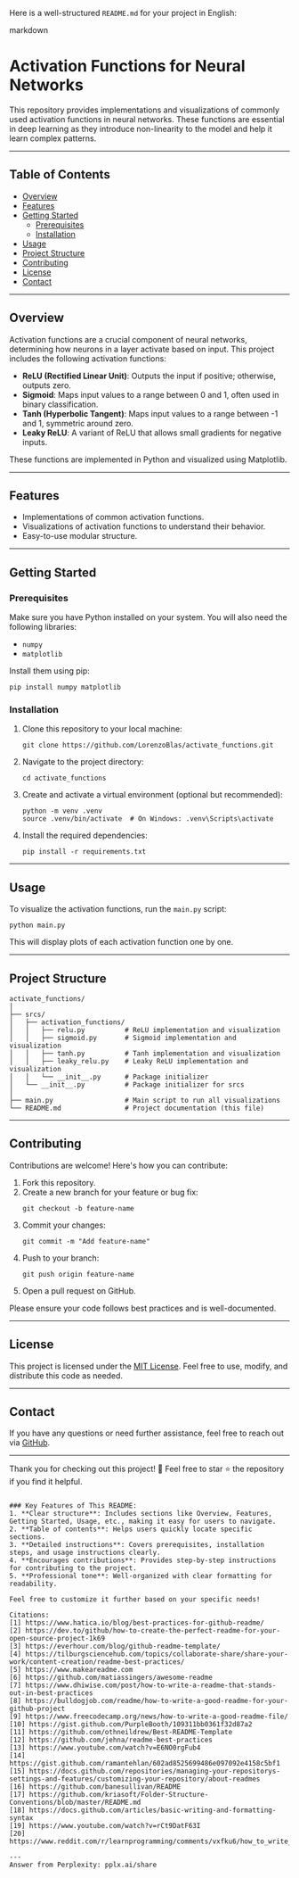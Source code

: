 Here is a well-structured `README.md` for your project in English:

markdown
# Activation Functions for Neural Networks

This repository provides implementations and visualizations of commonly used activation functions in neural networks. These functions are essential in deep learning as they introduce non-linearity to the model and help it learn complex patterns.

---

## Table of Contents

- [Overview](#overview)
- [Features](#features)
- [Getting Started](#getting-started)
  - [Prerequisites](#prerequisites)
  - [Installation](#installation)
- [Usage](#usage)
- [Project Structure](#project-structure)
- [Contributing](#contributing)
- [License](#license)
- [Contact](#contact)

---

## Overview

Activation functions are a crucial component of neural networks, determining how neurons in a layer activate based on input. This project includes the following activation functions:

- **ReLU (Rectified Linear Unit)**: Outputs the input if positive; otherwise, outputs zero.
- **Sigmoid**: Maps input values to a range between 0 and 1, often used in binary classification.
- **Tanh (Hyperbolic Tangent)**: Maps input values to a range between -1 and 1, symmetric around zero.
- **Leaky ReLU**: A variant of ReLU that allows small gradients for negative inputs.

These functions are implemented in Python and visualized using Matplotlib.

---

## Features

- Implementations of common activation functions.
- Visualizations of activation functions to understand their behavior.
- Easy-to-use modular structure.

---

## Getting Started

### Prerequisites

Make sure you have Python installed on your system. You will also need the following libraries:

- `numpy`
- `matplotlib`

Install them using pip:

```
pip install numpy matplotlib
```

### Installation

1. Clone this repository to your local machine:
   ```
   git clone https://github.com/LorenzoBlas/activate_functions.git
   ```

2. Navigate to the project directory:
   ```
   cd activate_functions
   ```

3. Create and activate a virtual environment (optional but recommended):
   ```
   python -m venv .venv
   source .venv/bin/activate  # On Windows: .venv\Scripts\activate
   ```

4. Install the required dependencies:
   ```
   pip install -r requirements.txt
   ```

---

## Usage

To visualize the activation functions, run the `main.py` script:

```
python main.py
```

This will display plots of each activation function one by one.

---

## Project Structure

```
activate_functions/
│
├── srcs/
│   ├── activation_functions/
│   │   ├── relu.py          # ReLU implementation and visualization
│   │   ├── sigmoid.py       # Sigmoid implementation and visualization
│   │   ├── tanh.py          # Tanh implementation and visualization
│   │   ├── leaky_relu.py    # Leaky ReLU implementation and visualization
│   │   └── __init__.py      # Package initializer
│   └── __init__.py          # Package initializer for srcs
│
├── main.py                  # Main script to run all visualizations
└── README.md                # Project documentation (this file)
```

---

## Contributing

Contributions are welcome! Here's how you can contribute:

1. Fork this repository.
2. Create a new branch for your feature or bug fix:
   ```
   git checkout -b feature-name
   ```
3. Commit your changes:
   ```
   git commit -m "Add feature-name"
   ```
4. Push to your branch:
   ```
   git push origin feature-name
   ```
5. Open a pull request on GitHub.

Please ensure your code follows best practices and is well-documented.

---

## License

This project is licensed under the [MIT License](https://opensource.org/licenses/MIT). Feel free to use, modify, and distribute this code as needed.

---

## Contact

If you have any questions or need further assistance, feel free to reach out via [GitHub](https://github.com/LorenzoBlas).

---

Thank you for checking out this project! 🎉 Feel free to star ⭐ the repository if you find it helpful.
```

### Key Features of This README:
1. **Clear structure**: Includes sections like Overview, Features, Getting Started, Usage, etc., making it easy for users to navigate.
2. **Table of contents**: Helps users quickly locate specific sections.
3. **Detailed instructions**: Covers prerequisites, installation steps, and usage instructions clearly.
4. **Encourages contributions**: Provides step-by-step instructions for contributing to the project.
5. **Professional tone**: Well-organized with clear formatting for readability.

Feel free to customize it further based on your specific needs!

Citations:
[1] https://www.hatica.io/blog/best-practices-for-github-readme/
[2] https://dev.to/github/how-to-create-the-perfect-readme-for-your-open-source-project-1k69
[3] https://everhour.com/blog/github-readme-template/
[4] https://tilburgsciencehub.com/topics/collaborate-share/share-your-work/content-creation/readme-best-practices/
[5] https://www.makeareadme.com
[6] https://github.com/matiassingers/awesome-readme
[7] https://www.dhiwise.com/post/how-to-write-a-readme-that-stands-out-in-best-practices
[8] https://bulldogjob.com/readme/how-to-write-a-good-readme-for-your-github-project
[9] https://www.freecodecamp.org/news/how-to-write-a-good-readme-file/
[10] https://gist.github.com/PurpleBooth/109311bb0361f32d87a2
[11] https://github.com/othneildrew/Best-README-Template
[12] https://github.com/jehna/readme-best-practices
[13] https://www.youtube.com/watch?v=E6NO0rgFub4
[14] https://gist.github.com/ramantehlan/602ad8525699486e097092e4158c5bf1
[15] https://docs.github.com/repositories/managing-your-repositorys-settings-and-features/customizing-your-repository/about-readmes
[16] https://github.com/banesullivan/README
[17] https://github.com/kriasoft/Folder-Structure-Conventions/blob/master/README.md
[18] https://docs.github.com/articles/basic-writing-and-formatting-syntax
[19] https://www.youtube.com/watch?v=rCt9DatF63I
[20] https://www.reddit.com/r/learnprogramming/comments/vxfku6/how_to_write_a_readme/

---
Answer from Perplexity: pplx.ai/share
